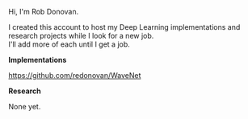 Hi, I'm Rob Donovan.

I created this account to host my Deep Learning implementations and research projects while I look for a new job.<BR>
I'll add more of each until I get a job.


<b>Implementations</b>

https://github.com/redonovan/WaveNet


<b>Research</b>

None yet.


<!---
robert-donovan-phd/robert-donovan-phd is a ✨ special ✨ repository because its `README.md` (this file) appears on your GitHub profile.
You can click the Preview link to take a look at your changes.
--->
